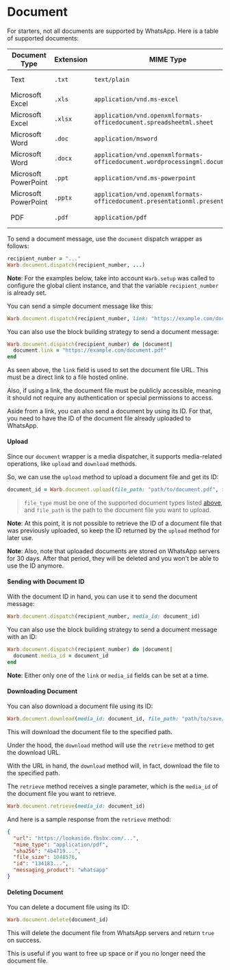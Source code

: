 # Document

For starters, not all documents are supported by WhatsApp. Here is a table of supported documents:

| Document Type         | Extension | MIME Type                                                                   | Max Size |
|-----------------------|-----------|-----------------------------------------------------------------------------|----------|
| Text                  | `.txt`    | `text/plain`                                                                | 100 MB   |
| Microsoft Excel       | `.xls`    | `application/vnd.ms-excel`                                                  | 100 MB   |
| Microsoft Excel       | `.xlsx`   | `application/vnd.openxmlformats-officedocument.spreadsheetml.sheet`         | 100 MB   |
| Microsoft Word        | `.doc`    | `application/msword`                                                        | 100 MB   |
| Microsoft Word        | `.docx`   | `application/vnd.openxmlformats-officedocument.wordprocessingml.document`   | 100 MB   |
| Microsoft PowerPoint  | `.ppt`    | `application/vnd.ms-powerpoint`                                             | 100 MB   |
| Microsoft PowerPoint  | `.pptx`   | `application/vnd.openxmlformats-officedocument.presentationml.presentation` | 100 MB   |
| PDF                   | `.pdf`    | `application/pdf`                                                           | 100 MB   |

To send a document message, use the `document` dispatch wrapper as follows:

```ruby
recipient_number = "..."
Warb.document.dispatch(recipient_number, ...)
```

**Note**: For the examples below, take into account `Warb.setup` was called to configure the global client instance, and that the variable `recipient_number` is already set.

You can send a simple document message like this:

```ruby
Warb.document.dispatch(recipient_number, link: "https://example.com/document.pdf")
```

You can also use the block building strategy to send a document message:

```ruby
Warb.document.dispatch(recipient_number) do |document|
  document.link = "https://example.com/document.pdf"
end
```

As seen above, the `link` field is used to set the document file URL. This must be a direct link to a file hosted online.

Also, if using a link, the document file must be publicly accessible, meaning it should not require any authentication or special permissions to access.

Aside from a link, you can also send a document by using its ID. For that, you need to have the ID of the document file already uploaded to WhatsApp.

#### Upload

Since our `document` wrapper is a media dispatcher, it supports media-related operations, like `upload` and `download` methods.

So, we can use the `upload` method to upload a document file and get its ID:

```ruby
document_id = Warb.document.upload(file_path: "path/to/document.pdf", file_type: "application/pdf")
```

> `file_type` must be one of the supported document types listed [above](#), and `file_path` is the path to the document file you want to upload.

**Note**: At this point, it is not possible to retrieve the ID of a document file that was previously uploaded, so keep the ID returned by the `upload` method for later use.

**Note**: Also, note that uploaded documents are stored on WhatsApp servers for 30 days. After that period, they will be deleted and you won't be able to use the ID anymore.

#### Sending with Document ID

With the document ID in hand, you can use it to send the document message:

```ruby
Warb.document.dispatch(recipient_number, media_id: document_id)
```

You can also use the block building strategy to send a document message with an ID:

```ruby
Warb.document.dispatch(recipient_number) do |document|
  document.media_id = document_id
end
```

**Note**: Either only one of the `link` or `media_id` fields can be set at a time.

#### Downloading Document

You can also download a document file using its ID:

```ruby
Warb.document.download(media_id: document_id, file_path: "path/to/save/document.pdf")
```

This will download the document file to the specified path.

Under the hood, the `download` method will use the `retrieve` method to get the download URL.

With the URL in hand, the `download` method will, in fact, download the file to the specified path.

The `retrieve` method receives a single parameter, which is the `media_id` of the document file you want to retrieve.

```ruby
Warb.document.retrieve(media_id: document_id)
```

And here is a sample response from the `retrieve` method:

```json
{
  "url": "https://lookaside.fbsbx.com/...",
  "mime_type": "application/pdf",
  "sha256": "4b4719...",
  "file_size": 1048576,
  "id": "134183...",
  "messaging_product": "whatsapp"
}
```

#### Deleting Document

You can delete a document file using its ID:

```ruby
Warb.document.delete(document_id)
```

This will delete the document file from WhatsApp servers and return `true` on success.

This is useful if you want to free up space or if you no longer need the document file.